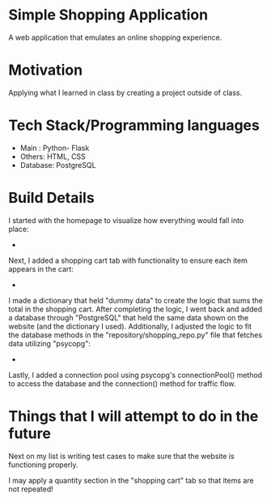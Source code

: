 # Simple Shopping Application
A web application that emulates an online shopping experience.

# Motivation
Applying what I learned in class by creating a project outside of class.

# Tech Stack/Programming languages
 - Main : Python- Flask
 - Others: HTML, CSS
 - Database: PostgreSQL

# Build Details

I started with the homepage to visualize how everything would fall into place:

 - 
 
Next, I added a shopping cart tab with functionality to ensure each item appears in the cart:

 - 
 
I made a dictionary that held "dummy data" to create the logic that sums the total in the shopping cart. After completing the logic, I went back and added a database through "PostgreSQL" that held the same data shown on the website (and the dictionary I used). Additionally, I adjusted the logic to fit the database methods in the "repository/shopping_repo.py" file that fetches data utilizing "psycopg":

 - 
 
Lastly, I added a connection pool using psycopg's connectionPool() method to access the database and the connection() method for traffic flow.

# Things that I will attempt to do in the future
Next on my list is writing test cases to make sure that the website is functioning properly.

I may apply a quantity section in the "shopping cart" tab so that items are not repeated!
